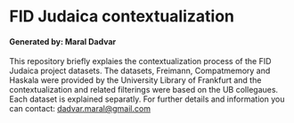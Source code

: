 # FID Judaica contextualization  

#### Generated by: Maral Dadvar

This repository briefly explaies the contextualization process of the FID Judaica project datasets. 
The datasets, Freimann, Compatmemory and Haskala were provided by the University Library of Frankfurt and the contextualization and 
related filterings were based on the UB collegaues.  
Each dataset is explained separatly. For further details and information you can contact: dadvar.maral@gmail.com 



